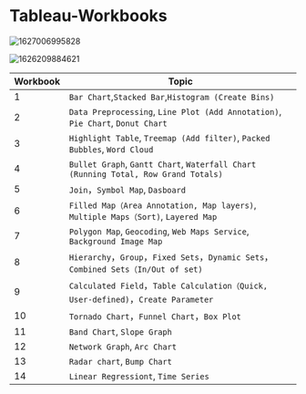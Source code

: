  # Tableau-Workbooks

![1627006995828](https://user-images.githubusercontent.com/83324725/126730672-4b9e06d7-1b6a-456a-b07d-f1406a6a120f.gif)

![1626209884621](https://user-images.githubusercontent.com/83324725/125524025-f372a998-f619-4dc5-beb2-ed6c33fb0783.gif)

| Workbook  | Topic |
| ------------- | ------------- |
|  1  | `Bar Chart`,`Stacked Bar`,`Histogram (Create Bins)`  |
|  2  | `Data Preprocessing`, `Line Plot (Add Annotation)`, `Pie Chart`, `Donut Chart` |
|  3  | `Highlight Table`, `Treemap (Add filter)`, `Packed Bubbles`, `Word Cloud` |
|  4  | `Bullet Graph`, `Gantt Chart`, `Waterfall Chart (Running Total, Row Grand Totals)`  |
|  5  | `Join`，`Symbol Map`, `Dasboard`|
|  6  | `Filled Map（Area Annotation, Map layers)`, `Multiple Maps（Sort)`, `Layered Map`|
|  7  | `Polygon Map`, `Geocoding`, `Web Maps Service`, `Background Image Map` |
|  8  | `Hierarchy`，`Group`，`Fixed Sets`，`Dynamic Sets`， `Combined Sets（In/Out of set)`|
|  9  | `Calculated Field`，`Table Calculation（Quick, User-defined)`，`Create Parameter` |
|  10 | `Tornado Chart`，`Funnel Chart`，`Box Plot`|
|  11 | `Band Chart`,  `Slope Graph`|
|  12 | `Network Graph`, `Arc Chart`|
|  13 | `Radar chart`, `Bump Chart`|
|  14 | `Linear Regressiont`, `Time Series`|   
  
 
